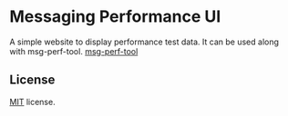 # Messaging Performance UI

A simple website to display performance test data. It can be used along with msg-perf-tool.
[msg-perf-tool](https://github.com/orpiske/msg-perf-tool)




License
-------------
<a href=/LICENSE.txt target="_blank">MIT</a> license.

